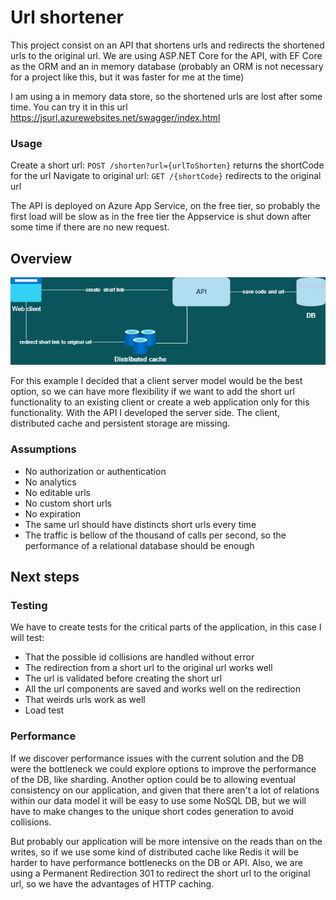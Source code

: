 # Url shortener

This project consist on an API that shortens urls and redirects the shortened urls to the original url. We are using ASP.NET Core for the API, with EF Core as the ORM and an in memory database (probably an ORM is not necessary for a project like this, but it was faster for me at the time)

I am using a in memory data store, so the shortened urls are lost after some time. You can try it in this url https://jsurl.azurewebsites.net/swagger/index.html

### Usage
Create a short url: `POST /shorten?url={urlToShorten}` returns the shortCode for the url
Navigate to original url: `GET /{shortCode}` redirects to the original url

The API is deployed on Azure App Service, on the free tier, so probably the first load will be slow as in the free tier the Appservice is shut down after some time if there are no new request.

## Overview

![Architecture overview](diagram.drawio.png)

For this example I decided that a client server model would be the best option, so we can have more flexibility if we want to add the short url functionality to an existing client or create a web application only for this functionality. With the API I developed the server side. The client, distributed cache and persistent storage are missing. 

### Assumptions
- No authorization or authentication
- No analytics
- No editable urls
- No custom short urls
- No expiration
- The same url should have distincts short urls every time
- The traffic is bellow of the thousand of calls per second, so the performance of a relational database should be enough

## Next steps

### Testing
We have to create tests for the critical parts of the application, in this case I will test:

- That the possible id collisions are handled without error
- The redirection from a short url to the original url works well
- The url is validated before creating the short url
- All the url components are saved and works well on the redirection
- That weirds urls work as well
- Load test

### Performance
If we discover performance issues with the current solution and the DB were the bottleneck we could explore options to improve the performance of the DB, like sharding. Another option could be to allowing eventual consistency on our application, and given that there aren't a lot of relations within our data model it will be easy to use some NoSQL DB, but we will have to make changes to the unique short codes generation to avoid collisions.

But probably our application will be more intensive on the reads than on the writes, so if we use some kind of distributed cache like Redis it will be harder to have performance bottlenecks on the DB or API. Also, we are using a Permanent Redirection 301 to redirect the short url to the original url, so we have the advantages of HTTP caching.
